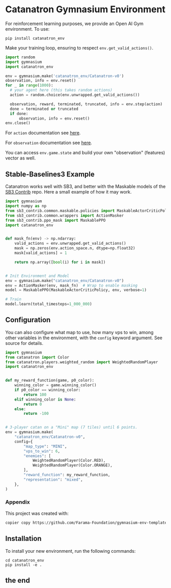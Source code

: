 # Catanatron Gymnasium Environment

For reinforcement learning purposes, we provide an Open AI Gym environment. To use:

```
pip install catanatron_env
```

Make your training loop, ensuring to respect `env.get_valid_actions()`.

```python
import random
import gymnasium
import catanatron_env

env = gymnasium.make('catanatron_env/Catanatron-v0')
observation, info = env.reset()
for _ in range(1000):
  # your agent here (this takes random actions)
  action = random.choice(env.unwrapped.get_valid_actions())

  observation, reward, terminated, truncated, info = env.step(action)
  done = terminated or truncated
  if done:
      observation, info = env.reset()
env.close()
```

For `action` documentation see [here](https://catanatron.readthedocs.io/en/latest/catanatron_env.envs.html#catanatron_env.envs.catanatron_env.CatanatronEnv.action_space).

For `observation` documentation see [here](https://catanatron.readthedocs.io/en/latest/catanatron_env.envs.html#catanatron_env.envs.catanatron_env.CatanatronEnv.observation_space).

You can access `env.game.state` and build your own "observation" (features) vector as well.

## Stable-Baselines3 Example

Catanatron works well with SB3, and better with the Maskable models of the [SB3 Contrib](https://stable-baselines3.readthedocs.io/en/master/guide/sb3_contrib.html) repo. Here a small example of how it may work.

```python
import gymnasium
import numpy as np
from sb3_contrib.common.maskable.policies import MaskableActorCriticPolicy
from sb3_contrib.common.wrappers import ActionMasker
from sb3_contrib.ppo_mask import MaskablePPO
import catanatron_env


def mask_fn(env) -> np.ndarray:
    valid_actions = env.unwrapped.get_valid_actions()
    mask = np.zeros(env.action_space.n, dtype=np.float32)
    mask[valid_actions] = 1

    return np.array([bool(i) for i in mask])


# Init Environment and Model
env = gymnasium.make("catanatron_env/Catanatron-v0")
env = ActionMasker(env, mask_fn)  # Wrap to enable masking
model = MaskablePPO(MaskableActorCriticPolicy, env, verbose=1)

# Train
model.learn(total_timesteps=1_000_000)
```

## Configuration

You can also configure what map to use, how many vps to win, among other variables in the environment,
with the `config` keyword argument. See source for details.

```python
import gymnasium
from catanatron import Color
from catanatron.players.weighted_random import WeightedRandomPlayer
import catanatron_env


def my_reward_function(game, p0_color):
    winning_color = game.winning_color()
    if p0_color == winning_color:
        return 100
    elif winning_color is None:
        return 0
    else:
        return -100


# 3-player catan on a "Mini" map (7 tiles) until 6 points.
env = gymnasium.make(
    "catanatron_env/Catanatron-v0",
    config={
        "map_type": "MINI",
        "vps_to_win": 6,
        "enemies": [
            WeightedRandomPlayer(Color.RED),
            WeightedRandomPlayer(Color.ORANGE),
        ],
        "reward_function": my_reward_function,
        "representation": "mixed",
    },
)
```

### Appendix

This project was created with:

```bash
copier copy https://github.com/Farama-Foundation/gymnasium-env-template.git "path/to/directory"
```

## Installation

To install your new environment, run the following commands:

```{shell}
cd catanatron_env
pip install -e .
```
## the end